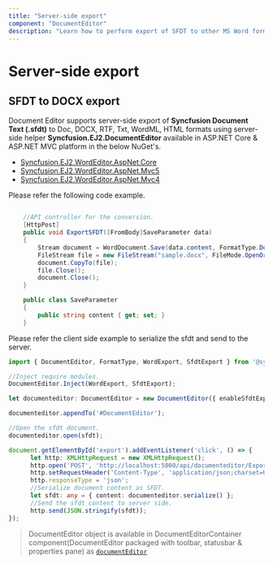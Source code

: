 ```yaml
---
title: "Server-side export"
component: "DocumentEditor"
description: "Learn how to perform export of SFDT to other MS Word formats and PDF document in server-side."
---
```


# Server-side export

## SFDT to DOCX export

Document Editor supports server-side export of **Syncfusion Document Text (.sfdt)** to Doc, DOCX, RTF, Txt, WordML, HTML formats using server-side helper **Syncfusion.EJ2.DocumentEditor** available in ASP.NET Core & ASP.NET MVC platform in the below NuGet's.

* [Syncfusion.EJ2.WordEditor.AspNet.Core](https://www.nuget.org/packages/Syncfusion.EJ2.WordEditor.AspNet.Core)
* [Syncfusion.EJ2.WordEditor.AspNet.Mvc5](https://www.nuget.org/packages/Syncfusion.EJ2.WordEditor.AspNet.Mvc5)
* [Syncfusion.EJ2.WordEditor.AspNet.Mvc4](https://www.nuget.org/packages/Syncfusion.EJ2.WordEditor.AspNet.Mvc4)

Please refer the following code example.

```csharp

    //API controller for the conversion.
    [HttpPost]
    public void ExportSFDT([FromBody]SaveParameter data)
    {
        Stream document = WordDocument.Save(data.content, FormatType.Docx);
        FileStream file = new FileStream("sample.docx", FileMode.OpenOrCreate, FileAccess.ReadWrite);
        document.CopyTo(file);
        file.Close();
        document.Close();
    }

    public class SaveParameter
    {
        public string content { get; set; }
    }

```

Please refer the client side example to serialize the sfdt and send to the server.

```typescript
import { DocumentEditor, FormatType, WordExport, SfdtExport } from '@syncfusion/ej2-documenteditor';

//Inject require modules.
DocumentEditor.Inject(WordExport, SfdtExport);

let documenteditor: DocumentEditor = new DocumentEditor({ enableSfdtExport: true, enableWordExport: true, enableTextExport: true });

documenteditor.appendTo('#DocumentEditor');

//Open the sfdt document.
documenteditor.open(sfdt);

document.getElementById('export').addEventListener('click', () => {
      let http: XMLHttpRequest = new XMLHttpRequest();
      http.open('POST', 'http://localhost:5000/api/documenteditor/ExportSFDT');
      http.setRequestHeader('Content-Type', 'application/json;charset=UTF-8');
      http.responseType = 'json';
      //Serialize document content as SFDT.
      let sfdt: any = { content: documenteditor.serialize() };
      //Send the sfdt content to server side.
      http.send(JSON.stringify(sfdt));
});

```

> DocumentEditor object is available in DocumentEditorContainer component(DocumentEditor packaged with toolbar, statusbar & properties pane) as [`documentEditor`](../api/document-editor-container#documenteditor-code-classlanguage-textdocumenteditorcode/)
